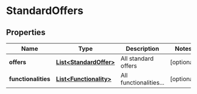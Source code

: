 
# StandardOffers

## Properties
Name | Type | Description | Notes
------------ | ------------- | ------------- | -------------
**offers** | [**List&lt;StandardOffer&gt;**](StandardOffer.md) | All standard offers |  [optional]
**functionalities** | [**List&lt;Functionality&gt;**](Functionality.md) | All functionalities... |  [optional]



